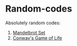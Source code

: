 # Random-codes
Absolutely random codes:

<ol type='1'>
  <li> <a href="https://github.com/Roudranil/Random-codes/blob/main/mandelbrot_set.ipynb"> Mandelbrot Set </a> </li>
  <li> <a href="https://github.com/Roudranil/Random-codes/blob/main/Conway's%20Game%20Of%20lIfe.ipynb"> Conway's Game of Life </a> </li>
</ol>

